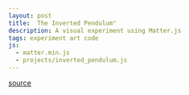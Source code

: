 ```yaml
---
layout: post
title:  The Inverted Pendulum"
description: A visual experiment using Matter.js
tags: experiment art code
js:
  - matter.min.js
  - projects/inverted_pendulum.js
---
```


[source](/assets/js/projects/inverted_pendulum.js)

<div id="animation-container"></div>
